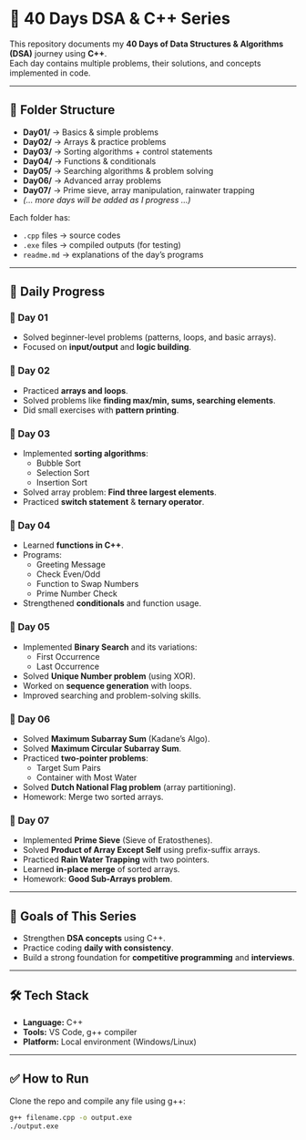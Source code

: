 # 🚀 40 Days DSA & C++ Series

This repository documents my **40 Days of Data Structures & Algorithms (DSA)** journey using **C++**.  
Each day contains multiple problems, their solutions, and concepts implemented in code.

---

## 📂 Folder Structure

- **Day01/** → Basics & simple problems  
- **Day02/** → Arrays & practice problems  
- **Day03/** → Sorting algorithms + control statements  
- **Day04/** → Functions & conditionals  
- **Day05/** → Searching algorithms & problem solving  
- **Day06/** → Advanced array problems  
- **Day07/** → Prime sieve, array manipulation, rainwater trapping  
- *(… more days will be added as I progress …)*  

Each folder has:
- `.cpp` files → source codes  
- `.exe` files → compiled outputs (for testing)  
- `readme.md` → explanations of the day’s programs  

---

## 📅 Daily Progress

### 🔹 Day 01
- Solved beginner-level problems (patterns, loops, and basic arrays).  
- Focused on **input/output** and **logic building**.

### 🔹 Day 02
- Practiced **arrays and loops**.  
- Solved problems like **finding max/min, sums, searching elements**.  
- Did small exercises with **pattern printing**.  

### 🔹 Day 03
- Implemented **sorting algorithms**:
  - Bubble Sort
  - Selection Sort
  - Insertion Sort
- Solved array problem: **Find three largest elements**.  
- Practiced **switch statement** & **ternary operator**.  

### 🔹 Day 04
- Learned **functions in C++**.  
- Programs: 
  - Greeting Message  
  - Check Even/Odd  
  - Function to Swap Numbers  
  - Prime Number Check  
- Strengthened **conditionals** and function usage.  

### 🔹 Day 05
- Implemented **Binary Search** and its variations:
  - First Occurrence
  - Last Occurrence  
- Solved **Unique Number problem** (using XOR).  
- Worked on **sequence generation** with loops.  
- Improved searching and problem-solving skills.  

### 🔹 Day 06
- Solved **Maximum Subarray Sum** (Kadane’s Algo).  
- Solved **Maximum Circular Subarray Sum**.  
- Practiced **two-pointer problems**:
  - Target Sum Pairs
  - Container with Most Water  
- Solved **Dutch National Flag problem** (array partitioning).  
- Homework: Merge two sorted arrays.  

### 🔹 Day 07
- Implemented **Prime Sieve** (Sieve of Eratosthenes).  
- Solved **Product of Array Except Self** using prefix-suffix arrays.  
- Practiced **Rain Water Trapping** with two pointers.  
- Learned **in-place merge** of sorted arrays.  
- Homework: **Good Sub-Arrays problem**.  

---

## 🎯 Goals of This Series
- Strengthen **DSA concepts** using C++.  
- Practice coding **daily with consistency**.  
- Build a strong foundation for **competitive programming** and **interviews**.

---

## 🛠️ Tech Stack
- **Language:** C++  
- **Tools:** VS Code, g++ compiler  
- **Platform:** Local environment (Windows/Linux)  

---

## ✅ How to Run
Clone the repo and compile any file using g++:
```bash
g++ filename.cpp -o output.exe
./output.exe
